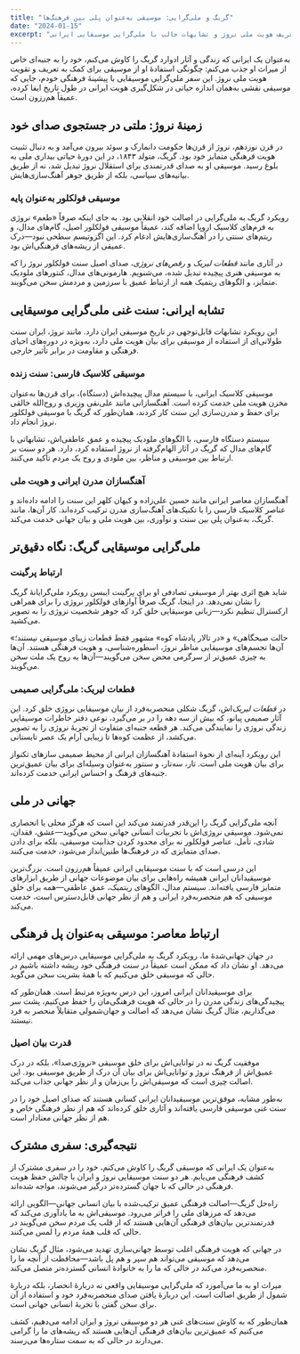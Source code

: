 ```yaml
---
title: "گریگ و ملی‌گرایی: موسیقی به‌عنوان پلی بین فرهنگ‌ها"
date: "2024-01-15"
excerpt: "کاوش در چگونگی استفادهٔ ادوارد گریگ از موسیقی برای تعریف هویت ملی نروژ و تشابهات جالب با ملی‌گرایی موسیقایی ایرانی."
---
```


به‌عنوان یک ایرانی که زندگی و آثار ادوارد گریگ را کاوش می‌کنم، خود را به جنبه‌ای خاص از میراث او جذب می‌کنم: چگونگی استفادهٔ او از موسیقی برای کمک به تعریف و تقویت هویت ملی نروژ. این سفر ملی‌گرایی موسیقایی با پیشینهٔ فرهنگی خودم، جایی که موسیقی نقشی به‌همان اندازه حیاتی در شکل‌گیری هویت ایرانی در طول تاریخ ایفا کرده، عمیقاً هم‌رزون است.

## زمینهٔ نروژ: ملتی در جستجوی صدای خود

در قرن نوزدهم، نروژ از قرن‌ها حکومت دانمارک و سوئد بیرون می‌آمد و به دنبال تثبیت هویت فرهنگی متمایز خود بود. گریگ، متولد ۱۸۴۳، در این دورهٔ حیاتی بیداری ملی به بلوغ رسید. موسیقی او به صدای قدرتمندی برای استقلال نروژ تبدیل شد، نه از طریق بیانیه‌های سیاسی، بلکه از طریق جوهر آهنگ‌سازی‌هایش.

### موسیقی فولکلور به‌عنوان پایه

رویکرد گریگ به ملی‌گرایی در اصالت خود انقلابی بود. به جای اینکه صرفاً «طعم» نروژی به فرم‌های کلاسیک اروپا اضافه کند، عمیقاً موسیقی فولکلور اصیل، گام‌های مدال، و ریتم‌های سنتی را در آهنگ‌سازی‌هایش ادغام کرد. این اگزوتیسم سطحی نبود—درک عمیقی از ریشه‌های فرهنگی‌اش بود.

در آثاری مانند *قطعات لیریک* و *رقص‌های نروژی*، صدای اصیل سنت فولکلور نروژ را که به موسیقی هنری پیچیده تبدیل شده، می‌شنویم. هارمونی‌های مدال، کنتورهای ملودیک متمایز، و الگوهای ریتمیک همه از ارتباط عمیق با سرزمین و مردمش سخن می‌گویند.

## تشابه ایرانی: سنت غنی ملی‌گرایی موسیقایی

این رویکرد تشابهات قابل‌توجهی در تاریخ موسیقی ایران دارد. مانند نروژ، ایران سنت طولانی‌ای از استفاده از موسیقی برای بیان هویت ملی دارد، به‌ویژه در دوره‌های احیای فرهنگی و مقاومت در برابر تأثیر خارجی.

### موسیقی کلاسیک فارسی: سنت زنده

موسیقی کلاسیک ایرانی، با سیستم مدال پیچیده‌اش (دستگاه)، برای قرن‌ها به‌عنوان مخزن هویت ملی خدمت کرده است. آهنگسازانی مانند علی‌نقی وزیری و روح‌الله خالقی برای حفظ و مدرن‌سازی این سنت کار کردند، همان‌طور که گریگ با موسیقی فولکلور نروژ انجام داد.

سیستم دستگاه فارسی، با الگوهای ملودیک پیچیده و عمق عاطفی‌اش، تشابهاتی با گام‌های مدال که گریگ در آثار الهام‌گرفته از نروژ استفاده کرد، دارد. هر دو سنت بر ارتباط بین موسیقی و مناظر، بین ملودی و روح یک مردم تأکید می‌کنند.

### آهنگسازان مدرن ایرانی و هویت ملی

آهنگسازان معاصر ایرانی مانند حسین علی‌زاده و کیهان کلهر این سنت را ادامه داده‌اند و عناصر کلاسیک فارسی را با تکنیک‌های آهنگ‌سازی مدرن ترکیب کرده‌اند. کار آن‌ها، مانند گریگ، به‌عنوان پلی بین سنت و نوآوری، بین هویت ملی و بیان جهانی خدمت می‌کند.

## ملی‌گرایی موسیقایی گریگ: نگاه دقیق‌تر

### ارتباط پرگینت

شاید هیچ اثری بهتر از موسیقی تصادفی او برای *پرگینت* ایبسن رویکرد ملی‌گرایانهٔ گریگ را نشان نمی‌دهد. در اینجا، گریگ صرفاً آوازهای فولکلور نروژی را برای همراهی ارکسترال تنظیم نکرد—زبانی موسیقایی خلق کرد که جوهر شخصیت نروژی را به تصویر می‌کشید.

«حالت صبحگاهی» و «در تالار پادشاه کوه» مشهور فقط قطعات زیبای موسیقی نیستند؛ آن‌ها تجسم‌های موسیقایی مناظر نروژ، اسطوره‌شناسی، و هویت فرهنگی هستند. آن‌ها به چیزی عمیق‌تر از سرگرمی محض سخن می‌گویند—آن‌ها به روح یک ملت سخن می‌گویند.

### قطعات لیریک: ملی‌گرایی صمیمی

در *قطعات لیریک*‌اش، گریگ شکلی منحصربه‌فرد از بیان موسیقایی نروژی خلق کرد. این آثار صمیمی پیانو، که بیش از سه دهه را در بر می‌گیرد، نوعی دفتر خاطرات موسیقایی زندگی نروژی را نمایندگی می‌کند. هر قطعه جنبه‌ای متفاوت از تجربهٔ نروژی را به تصویر می‌کشد، از عظمت کوه‌ها تا زیبایی آرام یک عصر تابستانی.

این رویکرد آینه‌ای از نحوهٔ استفادهٔ آهنگسازان ایرانی از محیط صمیمی سازهای تکنواز برای بیان هویت ملی است. تار، سه‌تار، و سنتور به‌عنوان وسیله‌ای برای بیان عمیق‌ترین جنبه‌های فرهنگ و احساس ایرانی خدمت کرده‌اند.

## جهانی در ملی

آنچه ملی‌گرایی گریگ را این‌قدر قدرتمند می‌کند این است که هرگز محلی یا انحصاری نمی‌شود. موسیقی نروژی‌اش با تجربیات انسانی جهانی سخن می‌گوید—عشق، فقدان، شادی، تأمل. عناصر فولکلور نه برای محدود کردن جذابیت موسیقی، بلکه برای دادن صدای متمایزی که در فرهنگ‌ها طنین‌انداز می‌شود، خدمت می‌کنند.

این درسی است که با سنت موسیقایی ایرانی عمیقاً هم‌رزون است. بزرگ‌ترین موسیقیدانان ایرانی همیشه راه‌هایی برای بیان موضوعات جهانی از طریق ابزارهای متمایز فارسی یافته‌اند. سیستم مدال، الگوهای ریتمیک، عمق عاطفی—همه برای خلق موسیقی که هم منحصربه‌فرد ایرانی و هم از نظر جهانی قابل‌دسترس است، خدمت می‌کند.

## ارتباط معاصر: موسیقی به‌عنوان پل فرهنگی

در جهان جهانی‌شدهٔ ما، رویکرد گریگ به ملی‌گرایی موسیقایی درس‌های مهمی ارائه می‌دهد. او نشان داد که ممکن است عمیقاً در سنت فرهنگی خود ریشه داشته باشیم در حالی که موسیقی خلق می‌کنیم که با همهٔ بشریت سخن می‌گوید.

برای موسیقیدانان ایرانی امروز، این درس به‌ویژه مرتبط است. همان‌طور که پیچیدگی‌های زندگی مدرن را در حالی که هویت فرهنگی‌مان را حفظ می‌کنیم، پشت سر می‌گذاریم، مثال گریگ نشان می‌دهد که اصالت و جهان‌شمولی متقابلاً منحصر به فرد نیستند.

### قدرت بیان اصیل

موفقیت گریگ نه در توانایی‌اش برای خلق موسیقی «نروژی‌صدا»، بلکه در درک عمیق‌اش از فرهنگ نروژ و توانایی‌اش برای بیان آن درک از طریق موسیقی بود. این اصالت چیزی است که موسیقی‌اش را بی‌زمان و از نظر جهانی جذاب می‌کند.

به‌طور مشابه، موفق‌ترین موسیقیدانان ایرانی کسانی هستند که صدای اصیل خود را در سنت غنی موسیقی فارسی یافته‌اند و آثاری خلق کرده‌اند که هم از نظر فرهنگی خاص و هم از نظر جهانی معنادار است.

## نتیجه‌گیری: سفری مشترک

به‌عنوان یک ایرانی که موسیقی گریگ را کاوش می‌کنم، خود را در سفری مشترک از کشف فرهنگی می‌یابم. هر دو سنت موسیقایی نروژ و ایران با چالش حفظ هویت فرهنگی در حالی که با جهان گسترده‌تر درگیر می‌شوند، مواجه شده‌اند.

راه‌حل گریگ—اصالت فرهنگی عمیق ترکیب‌شده با بیان انسانی جهانی—الگویی ارائه می‌دهد که مرزهای ملی را فراتر می‌رود. موسیقی‌اش به ما یادآوری می‌کند که قدرتمندترین بیان‌های فرهنگی آن‌هایی هستند که از قلب یک مردم سخن می‌گویند در حالی که قلب همهٔ مردم را لمس می‌کنند.

در جهانی که هویت فرهنگی اغلب توسط جهانی‌سازی تهدید می‌شود، مثال گریگ نشان می‌دهد که موسیقی می‌تواند هم سپر و هم پل باشد—محافظت از آنچه ما را منحصربه‌فرد می‌کند در حالی که ما را به خانوادهٔ انسانی گسترده‌تر متصل می‌کند.

میراث او به ما می‌آموزد که ملی‌گرایی موسیقایی واقعی نه دربارهٔ انحصار، بلکه دربارهٔ شمول از طریق اصالت است. این دربارهٔ یافتن صدای منحصربه‌فرد خود و استفاده از آن برای سخن گفتن با تجربهٔ انسانی جهانی است.

همان‌طور که به کاوش سنت‌های غنی هر دو موسیقی نروژ و ایران ادامه می‌دهیم، کشف می‌کنیم که عمیق‌ترین بیان‌های فرهنگی آن‌هایی هستند که ریشه‌های ما را گرامی می‌دارند در حالی که به سمت ستاره‌ها می‌رسند.
